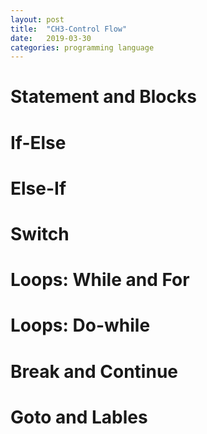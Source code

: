 ```yaml
---
layout: post
title:  "CH3-Control Flow"
date:   2019-03-30
categories: programming language
---
```


# Statement and Blocks

# If-Else

# Else-If

# Switch

# Loops: While and For

# Loops: Do-while

# Break and Continue

# Goto and Lables
